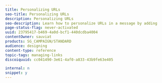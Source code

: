 ```yaml
---
title: Personalizing URLs
seo-title: Personalizing URLs
description: Personalizing URLs
seo-description: Learn how to personalize URLs in a message by adding                 personalization fields, content blocks, or dynamic content.
page-status-flag: never-activated
uuid: 23795417-b469-4a0d-bcf1-440dcdba4004
contentOwner: sauviat
products: SG_CAMPAIGN/STANDARD
audience: designing
content-type: reference
topic-tags: managing-links
discoiquuid: cc041490-3e61-4af0-a833-43b9fe63e405

internal: n
snippet: y
---
```


<!--# Personalizing URLs{#personalizing-urls}

Adobe Campaign allows you to personalize one or several URLs in your message by adding personalization fields, content blocks, or dynamic content to them. To do this:

1. Insert an external URL and specify its parameters. See [Inserting a link](../../designing/using/inserting-a-link.md).
1. If not displayed, click the pencil next to the selected URL in the Settings pane to access the personalization options.
1. Add the personalization fields, content blocks, and dynamic contents that you want to use.

   ![](assets/des_personalize_links.png)

1. Save your changes.

>[!NOTE]
>
>Personalizing URLs cannot be applied to the domain name, nor to the URL extension. An error message will be displayed during message analysis if personalization is incorrect. When selecting a content block, you are not allowed to select elements such as **Link to mirror page**. This type of blocks is forbidden inside a link.

**Related topics**:

* [Inserting a personalization field](../../designing/using/inserting-a-personalization-field.md)
* [Adding content blocks](../../designing/using/adding-a-content-block.md)
* [Defining dynamic content](../../designing/using/defining-dynamic-content-in-an-email.md)-->

